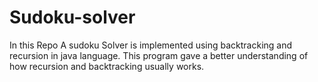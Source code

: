 # Sudoku-solver
In this Repo A sudoku Solver is implemented using backtracking and recursion in java language.
This program gave a better understanding of how recursion and backtracking usually works.
